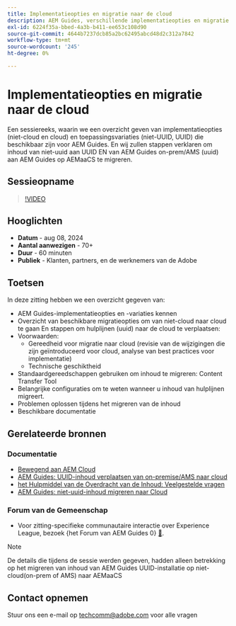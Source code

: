 ```yaml
---
title: Implementatieopties en migratie naar de cloud
description: AEM Guides, verschillende implementatieopties en migratie van inhoud van on-prem-installatie naar AEMaaCS
exl-id: 6224f35a-bbed-4a3b-b411-ee653c108d90
source-git-commit: 4644b7237dcb85a2bc62495abcd48d2c312a7842
workflow-type: tm+mt
source-wordcount: '245'
ht-degree: 0%

---
```


# Implementatieopties en migratie naar de cloud

Een sessiereeks, waarin we een overzicht geven van implementatieopties (niet-cloud en cloud) en toepassingsvariaties (niet-UUID, UUID) die beschikbaar zijn voor AEM Guides.
En wij zullen stappen verklaren om inhoud van niet-uuid aan UUID EN van AEM Guides on-prem/AMS (uuid) aan AEM Guides op AEMaaCS te migreren.



## Sessieopname

>[!VIDEO](https://video.tv.adobe.com/v/3432624/content-migration-uuid-migration?quality=12&learn=on)



## Hooglichten

- **Datum** - aug 08, 2024
- **Aantal aanwezigen** - 70+
- **Duur** - 60 minuten
- **Publiek** - Klanten, partners, en de werknemers van de Adobe


## Toetsen

In deze zitting hebben we een overzicht gegeven van:
- AEM Guides-implementatieopties en -variaties kennen
- Overzicht van beschikbare migratieopties om van niet-cloud naar cloud te gaan
En stappen om hulplijnen (uuid) naar de cloud te verplaatsen:
- Voorwaarden:
   - Gereedheid voor migratie naar cloud (revisie van de wijzigingen die zijn geïntroduceerd voor cloud, analyse van best practices voor implementatie)
   - Technische geschiktheid
- Standaardgereedschappen gebruiken om inhoud te migreren: Content Transfer Tool
- Belangrijke configuraties om te weten wanneer u inhoud van hulplijnen migreert.
- Problemen oplossen tijdens het migreren van de inhoud
- Beschikbare documentatie



## Gerelateerde bronnen

### Documentatie

- [ Bewegend aan AEM Cloud ](https://experienceleague.adobe.com/en/docs/experience-manager-cloud-service/content/migration-journey/getting-started)
- [AEM Guides: UUID-inhoud verplaatsen van on-premise/AMS naar cloud](../../cs-install-guide/migrate-on-premise-content-cloud.md)
- [ het Hulpmiddel van de Overdracht van de Inhoud: Veelgestelde vragen ](https://experienceleague.adobe.com/en/docs/experience-manager-learn/cloud-service/migration/moving-to-aem-as-a-cloud-service/content-migration/faq)
- [AEM Guides: niet-uuid-inhoud migreren naar Cloud](../../install-guide/migrate-uuid-non-uuid.md)

### Forum van de Gemeenschap

- Voor zitting-specifieke communautaire interactie over Experience League, bezoek {het Forum van AEM Guides 0} [&#128279;](https://experienceleaguecommunities.adobe.com/t5/experience-manager-guides/bd-p/xml-documentation-discussions).


>[!NOTE]
>
> De details die tijdens de sessie werden gegeven, hadden alleen betrekking op het migreren van inhoud van AEM Guides UUID-installatie op niet-cloud(on-prem of AMS) naar AEMaaCS



## Contact opnemen

Stuur ons een e-mail op <techcomm@adobe.com> voor alle vragen
